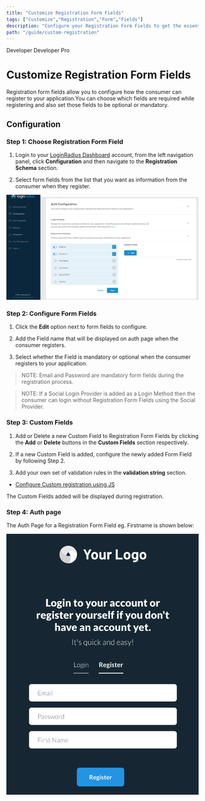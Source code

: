 ```yaml
---
title: "Customize Registration Form Fields"
tags: ["Customize","Registration","Form","Fields"]
description: "Configure your Registration Form Fields to get the essential consumer information for your application."
path: "/guide/custom-registration"
---
```


<span class="developer plan-tag">Developer</span>
<span class="devloper-premium plan-tag">Developer Pro</span>


# Customize Registration Form Fields

Registration form fields allow you to configure how the consumer can register to your application.You can choose which fields are required while registering and also set those fields to be optional or mandatory.

## Configuration

### Step 1: Choose Registration Form Field

1. Login to your <a href="https://dashboard.loginradius.com/" target="_blank">LoginRadius Dashboard</a> account, from the left navigation panel, click **Configuration** and then navigate to the **Registration Schema** section.

2. Select form fields from the list that you want as information from the consumer when they register.

![alt_text](images/config-reg.png "image_tooltip")

### Step 2: Configure Form Fields

1. Click the **Edit** option next to form fields to configure.

2. Add the Field name that will be displayed on auth page when the consumer registers.

3. Select whether the Field is mandatory or optional when the consumer registers to your application.

> NOTE: Email and Password are mandatory form fields during the registration process.

> NOTE: If a Social Login Provider is added as a Login Method then the consumer can login without Registration Form Fields using the Social Provider.  

### Step 3: Custom Fields

1. Add or Delete a new Custom Field to Registration Form Fields by clicking the **Add** or **Delete** buttons in the **Custom Fields** section respectively.

2. If a new Custom Field is added, configure the newly added Form Field by following Step 2. 

3. Add your own set of validation rules in the **validation string** section.

* <a href="https://www.loginradius.com/docs/developer/references/javascript-library/customizing-your-registration-schema" target="_blank">Configure Custom registration using JS</a>

The Custom Fields added will be displayed during registration.

### Step 4: Auth page

The Auth Page for a Registration Form Field eg. Firstname is shown below:

![alt_text](images/auth-page.png "image_tooltip")





